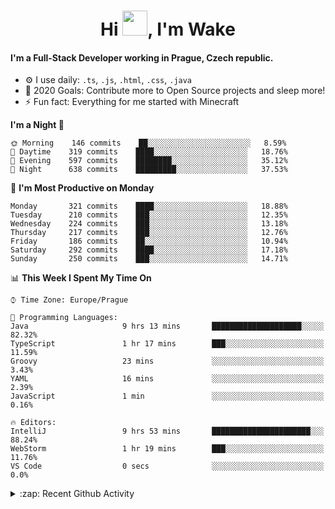 <h1 align="center">Hi <img src="https://raw.githubusercontent.com/MrWakeCZ/MrWakeCZ/master/Hi.gif" width="40px" />, I'm Wake</h1>

#### I'm a Full-Stack Developer working in Prague, Czech republic.
- ⚙️ I use daily: `.ts`, `.js`, `.html`, `.css`, `.java`
- 🥅 2020 Goals: Contribute more to Open Source projects and sleep more!
- ⚡ Fun fact: Everything for me started with Minecraft

<!--START_SECTION:waka-->
**I'm a Night 🦉** 

```text
🌞 Morning    146 commits    ██░░░░░░░░░░░░░░░░░░░░░░░   8.59% 
🌆 Daytime    319 commits    ████░░░░░░░░░░░░░░░░░░░░░   18.76% 
🌃 Evening    597 commits    ████████░░░░░░░░░░░░░░░░░   35.12% 
🌙 Night      638 commits    █████████░░░░░░░░░░░░░░░░   37.53%

```
📅 **I'm Most Productive on Monday** 

```text
Monday       321 commits    ████░░░░░░░░░░░░░░░░░░░░░   18.88% 
Tuesday      210 commits    ███░░░░░░░░░░░░░░░░░░░░░░   12.35% 
Wednesday    224 commits    ███░░░░░░░░░░░░░░░░░░░░░░   13.18% 
Thursday     217 commits    ███░░░░░░░░░░░░░░░░░░░░░░   12.76% 
Friday       186 commits    ██░░░░░░░░░░░░░░░░░░░░░░░   10.94% 
Saturday     292 commits    ████░░░░░░░░░░░░░░░░░░░░░   17.18% 
Sunday       250 commits    ███░░░░░░░░░░░░░░░░░░░░░░   14.71%

```


📊 **This Week I Spent My Time On** 

```text
⌚︎ Time Zone: Europe/Prague

💬 Programming Languages: 
Java                     9 hrs 13 mins       ████████████████████░░░░░   82.32% 
TypeScript               1 hr 17 mins        ███░░░░░░░░░░░░░░░░░░░░░░   11.59% 
Groovy                   23 mins             ░░░░░░░░░░░░░░░░░░░░░░░░░   3.43% 
YAML                     16 mins             ░░░░░░░░░░░░░░░░░░░░░░░░░   2.39% 
JavaScript               1 min               ░░░░░░░░░░░░░░░░░░░░░░░░░   0.16%

🔥 Editors: 
IntelliJ                 9 hrs 53 mins       ██████████████████████░░░   88.24% 
WebStorm                 1 hr 19 mins        ███░░░░░░░░░░░░░░░░░░░░░░   11.76% 
VS Code                  0 secs              ░░░░░░░░░░░░░░░░░░░░░░░░░   0.0%

```


<!--END_SECTION:waka-->

<details>
  <summary>:zap: Recent Github Activity</summary>

<!--START_SECTION:activity-->
1. 🎉 Merged PR [#14](https://github.com/craftmania-cz/craftmanager/pull/14) in [craftmania-cz/craftmanager](https://github.com/craftmania-cz/craftmanager)
2. 🎉 Merged PR [#89](https://github.com/waked-cz/corgi/pull/89) in [waked-cz/corgi](https://github.com/waked-cz/corgi)
3. 🗣 Commented on [#14](https://github.com/craftmania-cz/craftmanager/issues/14) in [craftmania-cz/craftmanager](https://github.com/craftmania-cz/craftmanager)
4. 🎉 Merged PR [#2](https://github.com/craftmania-cz/craftcore/pull/2) in [craftmania-cz/craftcore](https://github.com/craftmania-cz/craftcore)
5. 🎉 Merged PR [#7](https://github.com/craftmania-cz/craftlobby/pull/7) in [craftmania-cz/craftlobby](https://github.com/craftmania-cz/craftlobby)
<!--END_SECTION:activity-->

</details>

